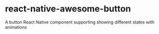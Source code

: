 # react-native-awesome-button
A button React Native component supporting showing different states with animations
